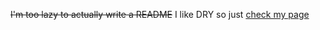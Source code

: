 ~~I'm too lazy to actually write a README~~ I like DRY so just [check my page](https://thacuber.github.io)

